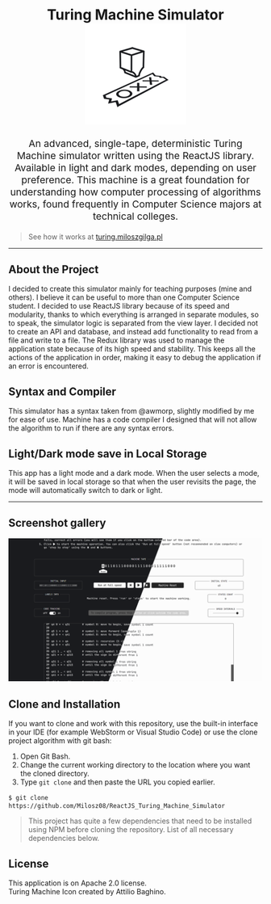 <h1 align="center">
  Turing Machine Simulator
  <br>
  <img src="https://raw.githubusercontent.com/Milosz08/ReactJS_Turing_Machine_Simulator/master/img/main-logo.png" width="200">
  <br>
</h1>
<p align="center" style="font-size: 1.2rem;">
  An advanced, single-tape, deterministic Turing Machine simulator written using the ReactJS library. Available in light and dark modes, depending on user preference. This machine is a great foundation for understanding how computer processing of algorithms works, found frequently in Computer Science majors at technical colleges.
</p>

> See how it works at [turing.miloszgilga.pl](http://turing.miloszgilga.pl/) <br>

<hr/>

## About the Project
I decided to create this simulator mainly for teaching purposes (mine and others). I believe it can be useful to more than one Computer Science student. I decided to use ReactJS library because of its speed and modularity, thanks to which everything is arranged in separate modules, so to speak, the simulator logic is separated from the view layer. I decided not to create an API and database, and instead add functionality to read from a file and write to a file.
The Redux library was used to manage the application state because of its high speed and stability. This keeps all the actions of the application in order, making it easy to debug the application if an error is encountered.

## Syntax and Compiler
This simulator has a syntax taken from @awmorp, slightly modified by me for ease of use. Machine has a code compiler I designed that will not allow the algorithm to run if there are any syntax errors.

## Light/Dark mode save in Local Storage
This app has a light mode and a dark mode. When the user selects a mode, it will be saved in local storage so that when the user revisits the page, the mode will automatically switch to dark or light.

<hr/>

## Screenshot gallery

<img src="https://raw.githubusercontent.com/Milosz08/ReactJS_Turing_Machine_Simulator/master/img/black_white_bg.png" width="1920">

## Clone and Installation
If you want to clone and work with this repository, use the built-in interface in your IDE (for example WebStorm or Visual Studio Code) or use the clone project algorithm with git bash:<br>
1. Open Git Bash.
2. Change the current working directory to the location where you want the cloned directory.
3. Type `git clone` and then paste the URL you copied earlier.

```
$ git clone https://github.com/Milosz08/ReactJS_Turing_Machine_Simulator
```

> This project has quite a few dependencies that need to be installed using NPM before cloning the repository. List of all necessary dependencies below.

## License
This application is on Apache 2.0 license.<br>
Turing Machine Icon created by Attilio Baghino.
